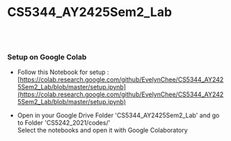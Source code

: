 # CS5344_AY2425Sem2_Lab

<br><br>

### Setup on Google Colab 

* Follow this Notebook for setup :<br>
[https://colab.research.google.com/github/EvelynChee/CS5344_AY2425Sem2_Lab/blob/master/setup.ipynb](https://colab.research.google.com/github/EvelynChee/CS5344_AY2425Sem2_Lab/blob/master/setup.ipynb)

* Open in your Google Drive Folder 'CS5344_AY2425Sem2_Lab' and go to Folder 'CS5242_2021/codes/'<br>
Select the notebooks and open it with Google Colaboratory

